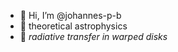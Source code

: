 - 👋 Hi, I’m @johannes-p-b
- 👀 theoretical astrophysics
- 🌱 *radiative transfer in warped disks*

<!---
johannes-p-b/johannes-p-b is a ✨ special ✨ repository because its `README.md` (this file) appears on your GitHub profile.
You can click the Preview link to take a look at your changes.
--->
